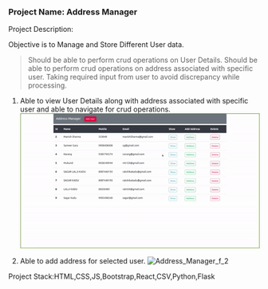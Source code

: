 ###  Project Name: Address Manager

Project Description:

Objective is to Manage and Store Different User data.
> Should be able to perform crud operations on User Details.
> Should be able to perform crud operations on address associated with specific user.
> Taking required input from user to avoid discrepancy while processing.


1) Able to view User Details along with address associated with specific user and able to navigate for crud operations.
![Address_Manager_f_1](./Addr_Manager_Frontend/public/animation/addre_manager1.gif)


2) Able to add address for selected user.
![Address_Manager_f_2](./Addr_Manager_Frontend/public/animation/addre_manager_2.gif)

Project Stack:HTML,CSS,JS,Bootstrap,React,CSV,Python,Flask
